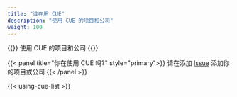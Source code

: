 ```yaml
---
title: "谁在用 CUE"
description: "使用 CUE 的项目和公司"
weight: 100
---
```


{{<lead>}}
使用 CUE 的项目和公司
{{</lead>}}

{{< panel title="你在使用 CUE 吗?" style="primary">}}
请在添加 [Issue](https://github.com/hofstadter-io/cuetorials.com/issues) 添加你的项目或公司
{{< /panel >}}

{{< using-cue-list >}}
